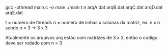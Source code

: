 gcc -pthread main.c -o main
./main t n arqA.dat arqB.dat arqC.dat arqD.dat arqE.dat

t = numero de threads
n = numero de linhas x colunas da matriz, ex: n x n sendo n = 3 -> 3 x 3

Atualmente os arquivos arq estão com matrizes de 3 x 3, então o codigo deve ser rodado com n = 3
